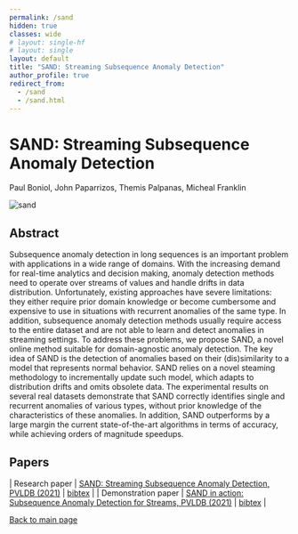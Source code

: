 ```yaml
---
permalink: /sand
hidden: true
classes: wide
# layout: single-hf
# layout: single
layout: default
title: "SAND: Streaming Subsequence Anomaly Detection"
author_profile: true
redirect_from: 
  - /sand
  - /sand.html
---
```


# SAND: Streaming Subsequence Anomaly Detection
Paul Boniol, John Paparrizos, Themis Palpanas, Micheal Franklin


![sand](https://boniolp.github.io/paulboniol/assets/img/full_process_sumary_sand.jpg)

## Abstract

Subsequence anomaly detection in long sequences is an important problem with applications in a wide range of domains. With the increasing demand for real-time analytics and decision making, anomaly detection methods need to operate over streams of values and handle drifts in data distribution. 
Unfortunately, existing approaches have severe limitations: they either require prior domain knowledge or become cumbersome and expensive to use in situations with recurrent anomalies of the same type. 
In addition, subsequence anomaly detection methods usually require access to the entire dataset and are not able to learn and detect anomalies in streaming settings. 
To address these problems, we propose SAND, a novel online method suitable for domain-agnostic anomaly detection. 
The key idea of SAND is the detection of anomalies based on their (dis)similarity to a model that represents normal behavior. 
SAND relies on a novel steaming methodology to incrementally update such model, which adapts to distribution drifts and omits obsolete data. 
The experimental results on several real datasets demonstrate that SAND correctly identifies single and recurrent anomalies of various types, without prior knowledge of the characteristics of these anomalies. 
In addition, SAND outperforms by a large margin the current state-of-the-art algorithms in terms of accuracy, while achieving orders of magnitude speedups.
## Papers

| Research paper | [SAND: Streaming Subsequence Anomaly Detection, PVLDB (2021)](https://boniolp.github.io/paulboniol/assets/pdfs/SAND.pdf) | [bibtex](https://boniolp.github.io/paulboniol/assets/pdfs/SAND.txt) |
| Demonstration paper | [SAND in action: Subsequence Anomaly Detection for Streams, PVLDB (2021)](https://boniolp.github.io/paulboniol/assets/pdfs/SANDdemo.pdf) | [bibtex](https://boniolp.github.io/paulboniol/assets/pdfs/SANDdemo.txt) |

[Back to main page](https://boniolp.github.io/paulboniol)
